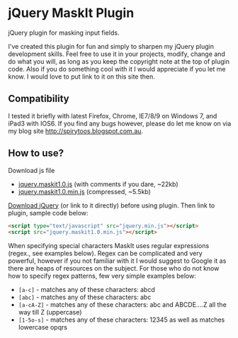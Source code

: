 # jQuery MaskIt Plugin
jQuery plugin for masking input fields.

I've created this plugin for fun and simply to sharpen my jQuery plugin development skills. Feel free to use it in your projects, modify, change and do what you will, as long as you keep the copyright note at the top of plugin code. Also if you do something cool with it I would appreciate if you let me know. I would love to put link to it on this site then.

## Compatibility

I tested it briefly with latest Firefox, Chrome, IE7/8/9 on Windows 7, and iPad3 with IOS6. If you find any bugs however, please do let me know on via my blog site http://spirytoos.blogspot.com.au.

## How to use?

Download js file
* [jquery.maskit1.0.js](/js/jquery.maskit1.0.js) (with comments if you dare, ~22kb)
* [jquery.maskit1.0.min.js](/js/jquery.maskit1.0.min.js) (compressed, ~5.5kb)

[Download jQuery](http://jquery.com/download/) (or link to it directly) before using plugin. Then link to plugin, sample code below: 

```html
<script type="text/javascript" src="jquery.min.js"></script>
<script src="jquery.maskit1.0.min.js"></script>
```

When specifying special characters MaskIt uses regular expressions (regex., see examples below). Regex can be complicated and very powerful, however if you not familiar with it I would suggest to Google it as there are heaps of resources on the subject. For those who do not know how to specify regex patterns, few very simple examples below: 
* `[a-c]` - matches any of these characters: abcd
* `[abc]` - matches any of these characters: abc
* `[a-cA-Z]` - matches any of these characters: abc and ABCDE....Z all the way till Z (uppercase)
* `[1-5o-s]` - matches any of these characters: 12345 as well as matches lowercase opqrs
